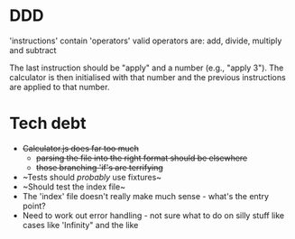 # DDD
'instructions' contain 'operators'
    valid operators are: add, divide, multiply and subtract

The last instruction should be "apply" and a number (e.g., "apply 3").
The calculator is then initialised with that number and the previous instructions are applied to that number.

# Tech debt
- ~~Calculator.js does far too much~~
    - ~~parsing the file into the right format should be elsewhere~~
    - ~~those branching 'if's are terrifying~~
- ~Tests should _probably_ use fixtures~
- ~Should test the index file~
- The 'index' file doesn't really make much sense - what's the entry point?
- Need to work out error handling - not sure what to do on silly stuff like cases like 'Infinity" and the like
